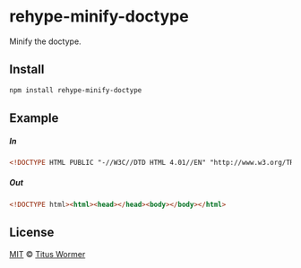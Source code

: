 <!--This file is generated by `build-packages.js`-->

# rehype-minify-doctype

Minify the doctype.

## Install

```sh
npm install rehype-minify-doctype
```

## Example

##### In

```html
<!DOCTYPE HTML PUBLIC "-//W3C//DTD HTML 4.01//EN" "http://www.w3.org/TR/html4/strict.dtd"><html><head></head><body></body></html>
```

##### Out

```html
<!DOCTYPE html><html><head></head><body></body></html>
```

## License

[MIT](https://github.com/wooorm/rehype-minify/blob/master/LICENSE) © [Titus Wormer](http://wooorm.com)
